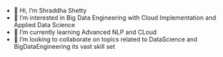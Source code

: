 - 👋 Hi, I’m Shraddha Shetty
- 👀 I’m interested in Big Data Engineering with Cloud Implementation and Applied Data Science 
- 🌱 I’m currently learning Advanced NLP and CLoud 
- 💞️ I’m looking to collaborate on topics related to DataScience and BigDataEngineering its vast skill set 

<!---
DataScientist-shrashetty/DataScientist-shrashetty is a ✨ special ✨ repository because its `README.md` (this file) appears on your GitHub profile.
You can click the Preview link to take a look at your changes.
--->
